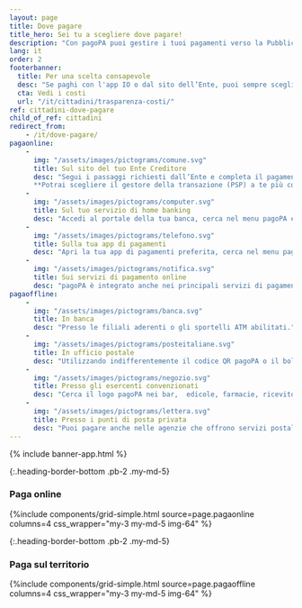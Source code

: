 ```yaml
---
layout: page
title: Dove pagare
title_hero: Sei tu a scegliere dove pagare!
description: "Con pagoPA puoi gestire i tuoi pagamenti verso la Pubblica Amministrazione in modo semplice e immediato, sui canali fisici e su quelli online: verifica le opzioni disponibili e scegli quelle più adatte alle tue esigenze."
lang: it
order: 2
footerbanner:
  title: Per una scelta consapevole
  desc: "Se paghi con l'app IO o dal sito dell’Ente, puoi sempre scegliere il gestore della transazione (PSP) in base ai costi che applica."
  cta: Vedi i costi
  url: "/it/cittadini/trasparenza-costi/"
ref: cittadini-dove-pagare
child_of_ref: cittadini
redirect_from:
    - /it/dove-pagare/
pagaonline:
    - 
      img: "/assets/images/pictograms/comune.svg"
      title: Sul sito del tuo Ente Creditore
      desc: "Segui i passaggi richiesti dall’Ente e completa il pagamento tramite pagoPA.\n
      **Potrai scegliere il gestore della transazione (PSP) a te più conveniente**."
    - 
      img: "/assets/images/pictograms/computer.svg"
      title: Sul tuo servizio di home banking
      desc: "Accedi al portale della tua banca, cerca nel menu pagoPA e paga con il tuo conto corrente."
    - 
      img: "/assets/images/pictograms/telefono.svg"
      title: Sulla tua app di pagamenti
      desc: "Apri la tua app di pagamenti preferita, cerca nel menu pagoPA e inquadra il codice QR del tuo avviso."
    - 
      img: "/assets/images/pictograms/notifica.svg"
      title: Sui servizi di pagamento online
      desc: "pagoPA è integrato anche nei principali servizi di pagamento online, che puoi utilizzare anche se non sei loro cliente."
pagaoffline:
    - 
      img: "/assets/images/pictograms/banca.svg"
      title: In banca
      desc: "Presso le filiali aderenti o gli sportelli ATM abilitati."
    - 
      img: "/assets/images/pictograms/posteitaliane.svg"
      title: In ufficio postale
      desc: "Utilizzando indifferentemente il codice QR pagoPA o il bollettino postale PA."
    - 
      img: "/assets/images/pictograms/negozio.svg"
      title: Presso gli esercenti convenzionati
      desc: "Cerca il logo pagoPA nei bar,  edicole, farmacie, ricevitorie, supermercati e tabaccherie  convenzionati."
    - 
      img: "/assets/images/pictograms/lettera.svg"
      title: Presso i punti di posta privata
      desc: "Puoi pagare anche nelle agenzie che offrono servizi postali sul territorio."
---
```


{% include banner-app.html %}

<div class="py-4"></div>

{:.heading-border-bottom .pb-2 .my-md-5}
### Paga online

{%include components/grid-simple.html 
          source=page.pagaonline
          columns=4
          css_wrapper="my-3 my-md-5 img-64"
          %}


<div class="py-1"></div>

{:.heading-border-bottom .pb-2 .my-md-5}
### Paga sul territorio

{%include components/grid-simple.html 
          source=page.pagaoffline
          columns=4
          css_wrapper="my-3 my-md-5 img-64"
          %}

